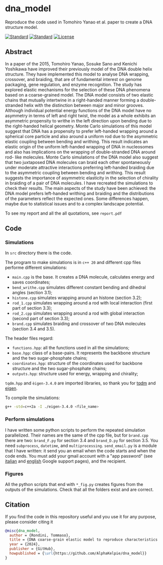 # dna_model

Reproduce the code used in Tomohiro Yanao et al. paper to create a DNA structure model.

[![Standard](https://img.shields.io/badge/c%2B%2B-20-blue.svg)](https://en.wikipedia.org/wiki/C%2B%2B#Standardization)
[![Standard](https://img.shields.io/badge/Python-3.10-red.svg)](https://www.python.org)
[![License](https://img.shields.io/badge/license-MIT-green.svg)](https://opensource.org/licenses/MIT)

## Abstract

In a paper of the 2015, Tomohiro Yanao, Sosuke Sano and Kenichi Yoshikawa have improved their previously model of the DNA double helix structure.
They have implemented this model to analyse DNA wrapping, crossover, and braiding, that are of fundamental interest on genome packaging, gene regulation, and enzyme recognition.
The study has explored elastic mechanisms for the selection of these DNA phenomena based on a coarse-grained model.
The DNA model consists of two elastic chains that mutually intertwine in a right-handed manner forming a double-stranded helix with the distinction between major and minor grooves.
Although individual potential energy functions of the DNA model have no asymmetry in terms of left and right twist, the model as a whole exhibits an asymmetric propensity to writhe in the left direction upon bending due to the right-handed helical geometry.
Monte Carlo simulations of this model suggest that DNA has a propensity to prefer left-handed wrapping around a spherical core particle and also around a uniform rod due to the asymmetric elastic coupling between bending and writhing.
This result indicates an elastic origin of the uniform left-handed wrapping of DNA in nucleosomes and also has implications on the wrapping of double-stranded DNA around rod- like molecules.
Monte Carlo simulations of the DNA model also suggest that two juxtaposed DNA molecules can braid each other spontaneously under moderate attractive interactions preferring left-handed braiding due to the asymmetric coupling between bending and writhing.
This result suggests the importance of asymmetric elasticity in the selection of chirality in braiding of a pair of DNA molecules.
I have recreated the simulations to check their results.
The main aspects of the study have been achieved: the DNA model prefers left-handed writhing and braiding and the distributions of the parameters reflect the expected ones.
Some differences happen, maybe due to statistical issues and to a complex landscape potential.

To see my report and all the all quotations, see ```report.pdf```

## Code

### Simulations

In ```src``` directory there is the code.

The program to make simulations is in ```c++ 20``` and different cpp files performe different simulations:

- ```main.cpp``` is the base.
  It creates a DNA molecule, calculates energy and saves coordinates;
- ```bend_writhe.cpp``` simulates different constant bending and dihedral angles (section 3.1);
- ```histone.cpp``` simulates wrapping around an histone (section 3.2);
- ```rod_1.cpp``` simulates wrapping around a rod with local interaction (first part of section 3.3);
- ```rod_2.cpp``` simulates wrapping around a rod with global interaction (second part of section 3.3);
- ```brand.cpp``` simulates braiding and crossover of two DNA molecules (section 3.4 and 3.5).

The header files regard:

- ```functions.hpp```: all the functions used in all the simulations;
- ```base.hpp```: class of a base-pairs. It represents the backbone structure and the two sugar-phosphate chains;
- ```coordinates.hpp```: structure of the coordinates used for backbone structure and the two sugar-phosphate chains;
- ```outputs.hpp```: structure used for energy, wrapping and chirality;

```tqdm.hpp``` and ```èigen-3.4.0``` are imported libraries, so thank you for [tqdm](https://github.com/mraggi/tqdm-cpp) and [eigen](https://eigen.tuxfamily.org/index.php?title=Main_Page).

To compile the simulations:

```bash
g++ -std=c++2a -I ./eigen-3.4.0 <file_name>
```

### Perform simulations

I have written some python scripts to perform the repeated simulation parallelized.
Their names are the same of the cpp file, but for ```brand.cpp``` there are two: ```brand_F.py``` for section 3.4 and ```brand_D.py``` for section 3.5.
You need ```subprocess```, ```datetime```, and ```multiprocessing```.
```send_email.py``` is a module that I have written: it send you an email when the code starts and when the code ends.
You must add your gmail account with a "app password" (see [italian](https://support.google.com/mail/answer/185833?hl=it-419) and [english](https://support.google.com/accounts/answer/185833?hl=en) Google support pages), and the recipient.

### Figures

All the python scripts that end with ```*_fig.py``` creates figures from the outputs of the simulations.
Check that all the folders exist and are correct.

## Citation

If you find the code in this repository useful and you use it for any purpose, please consider citing it

```BibTeX
@misc{dna_model,
  author = {Rondini, Tommaso},
  title = {DNA coarse-grain elastic model to reproduce characteristics of higher-order structures},
  year = {2024},
  publisher = {GitHub},
  howpublished = {\url{https://github.com/AlphaKelpie/dna_model}}
}
```
